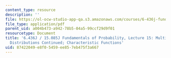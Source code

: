 ```yaml
---
content_type: resource
description: ''
file: https://ol-ocw-studio-app-qa.s3.amazonaws.com/courses/6-436j-fundamentals-of-probability-fall-2018/87422049e8f05459ee857eb475f3a667_MIT6_436JF18_lec15.pdf
file_type: application/pdf
parent_uid: a004b473-a942-78b5-04a5-99ccf29d9f01
resourcetype: Document
title: '6.436J / 15.085J Fundamentals of Probability, Lecture 15: Multivariate Normal
  Distributions Continued; Characteristic Functions'
uid: 87422049-e8f0-5459-ee85-7eb475f3a667
---
```

